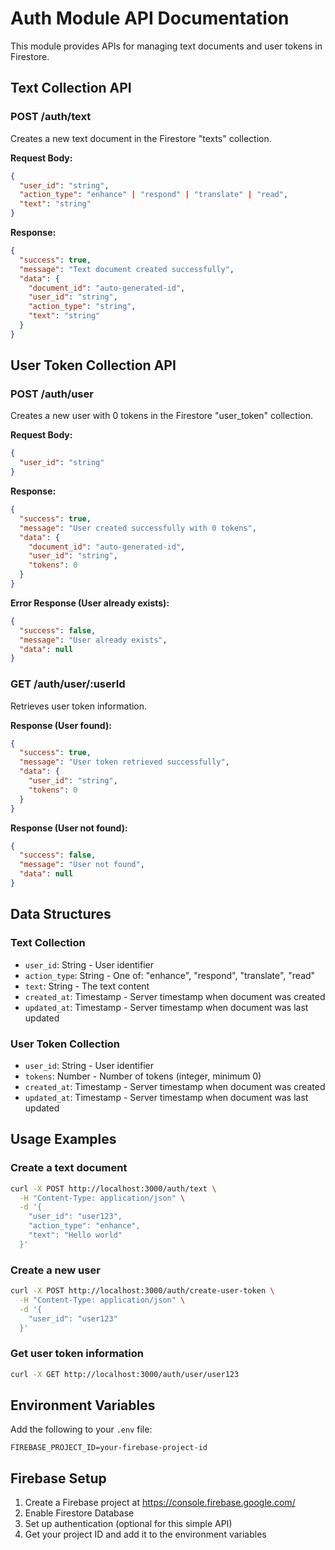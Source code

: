 # Auth Module API Documentation

This module provides APIs for managing text documents and user tokens in Firestore.

## Text Collection API

### POST /auth/text

Creates a new text document in the Firestore "texts" collection.

**Request Body:**
```json
{
  "user_id": "string",
  "action_type": "enhance" | "respond" | "translate" | "read",
  "text": "string"
}
```

**Response:**
```json
{
  "success": true,
  "message": "Text document created successfully",
  "data": {
    "document_id": "auto-generated-id",
    "user_id": "string",
    "action_type": "string",
    "text": "string"
  }
}
```

## User Token Collection API

### POST /auth/user

Creates a new user with 0 tokens in the Firestore "user_token" collection.

**Request Body:**
```json
{
  "user_id": "string"
}
```

**Response:**
```json
{
  "success": true,
  "message": "User created successfully with 0 tokens",
  "data": {
    "document_id": "auto-generated-id",
    "user_id": "string",
    "tokens": 0
  }
}
```

**Error Response (User already exists):**
```json
{
  "success": false,
  "message": "User already exists",
  "data": null
}
```

### GET /auth/user/:userId

Retrieves user token information.

**Response (User found):**
```json
{
  "success": true,
  "message": "User token retrieved successfully",
  "data": {
    "user_id": "string",
    "tokens": 0
  }
}
```

**Response (User not found):**
```json
{
  "success": false,
  "message": "User not found",
  "data": null
}
```

## Data Structures

### Text Collection
- `user_id`: String - User identifier
- `action_type`: String - One of: "enhance", "respond", "translate", "read"
- `text`: String - The text content
- `created_at`: Timestamp - Server timestamp when document was created
- `updated_at`: Timestamp - Server timestamp when document was last updated

### User Token Collection
- `user_id`: String - User identifier
- `tokens`: Number - Number of tokens (integer, minimum 0)
- `created_at`: Timestamp - Server timestamp when document was created
- `updated_at`: Timestamp - Server timestamp when document was last updated

## Usage Examples

### Create a text document
```bash
curl -X POST http://localhost:3000/auth/text \
  -H "Content-Type: application/json" \
  -d '{
    "user_id": "user123",
    "action_type": "enhance",
    "text": "Hello world"
  }'
```

### Create a new user
```bash
curl -X POST http://localhost:3000/auth/create-user-token \
  -H "Content-Type: application/json" \
  -d '{
    "user_id": "user123"
  }'
```

### Get user token information
```bash
curl -X GET http://localhost:3000/auth/user/user123
```

## Environment Variables

Add the following to your `.env` file:

```
FIREBASE_PROJECT_ID=your-firebase-project-id
```

## Firebase Setup

1. Create a Firebase project at https://console.firebase.google.com/
2. Enable Firestore Database
3. Set up authentication (optional for this simple API)
4. Get your project ID and add it to the environment variables 